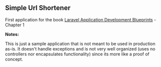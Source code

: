 ## Simple Url Shortener

First application for the book [Laravel Application Development Blueprints](http://www.packtpub.com/laravel-application-development-blueprints/book) - Chapter 1

**Notes:**

This is just a sample application that is not meant to be used in production as-is. It doesn't handle exceptions and is not very well organized (uses no controllers nor encapsulates functionality) since its more like a proof of concept.
